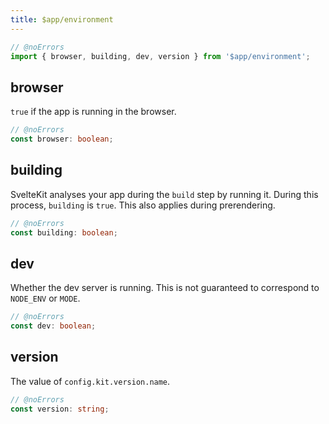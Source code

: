 ```yaml
---
title: $app/environment
---
```


<!-- @include_start $app/environment -->


```js
// @noErrors
import { browser, building, dev, version } from '$app/environment';
```

## browser

`true` if the app is running in the browser.

<div class="ts-block">

```ts
// @noErrors
const browser: boolean;
```

</div>

## building

SvelteKit analyses your app during the `build` step by running it. During this process, `building` is `true`. This also applies during prerendering.

<div class="ts-block">

```ts
// @noErrors
const building: boolean;
```

</div>

## dev

Whether the dev server is running. This is not guaranteed to correspond to `NODE_ENV` or `MODE`.

<div class="ts-block">

```ts
// @noErrors
const dev: boolean;
```

</div>

## version

The value of `config.kit.version.name`.

<div class="ts-block">

```ts
// @noErrors
const version: string;
```

</div>


<!-- @include_end $app/environment -->
